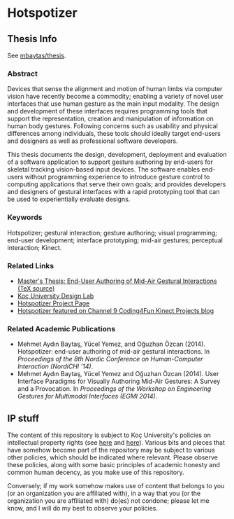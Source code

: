 # Hotspotizer

## Thesis Info

See [mbaytas/thesis](https://github.com/mbaytas/thesis).

### Abstract

Devices that sense the alignment and motion of human limbs via computer vision have recently become a commodity; enabling a variety of novel user interfaces that use human gesture as the main input modality. The design and development of these interfaces requires programming tools that support the representation, creation and manipulation of information on human body gestures. Following concerns such as usability and physical differences among individuals, these tools should ideally target end-users and designers as well as professional software developers.

This thesis documents the design, development, deployment and evaluation of a software application to support gesture authoring by end-users for skeletal tracking vision-based input devices. The software enables end-users without programming experience to introduce gesture control to computing applications that serve their own goals; and provides developers and designers of gestural interfaces with a rapid prototyping tool that can be used to experientially evaluate designs.

### Keywords

Hotspotizer; gestural interaction; gesture authoring; visual programming; end-user development; interface prototyping; mid-air gestures; perceptual interaction; Kinect.

### Related Links

- [Master's Thesis: End-User Authoring of Mid-Air Gestural Interactions (TeX source)](https://github.com/mbaytas/thesis)
- [Koç University Design Lab](http://designlab.ku.edu.tr/)
- [Hotspotizer Project Page](http://designlab.ku.edu.tr/design-thinking-research-group/hotspotizer/)
- [Hotspotizer featured on Channel 9 Coding4Fun Kinect Projects blog](http://channel9.msdn.com/coding4fun/kinect/Todays-hot-project-Hotspotizer)

### Related Academic Publications

- Mehmet Aydın Baytaş, Yücel Yemez, and Oğuzhan Özcan (2014). Hotspotizer: end-user authoring of mid-air gestural interactions. In *Proceedings of the 8th Nordic Conference on Human-Computer Interaction (NordiCHI '14)*.
- Mehmet Aydın Baytaş, Yücel Yemez and Oğuzhan Özcan (2014). User Interface Paradigms for Visually Authoring Mid-Air Gestures: A Survey and a Provocation. In *Proceedings of the Workshop on Engineering Gestures for Multimodal Interfaces (EGMI 2014)*.

## IP stuff

The content of this repository is subject to Koç University's policies on intellectual property rights (see [here](http://gsssh.ku.edu.tr/rules-regulations) and [here](http://vprd.ku.edu.tr/research/grand)). Various bits and pieces that have somehow become part of the repository may be subject to various other policies, which should be indicated where relevant. Please observe these policies, along with some basic principles of academic honesty and common human decency, as you make use of this repository.

Conversely; if my work somehow makes use of content that belongs to you (or an organization you are affiliated with), in a way that you (or the organization you are affiliated with) do(es) not condone; please let me know, and I will do my best to observe your policies.
